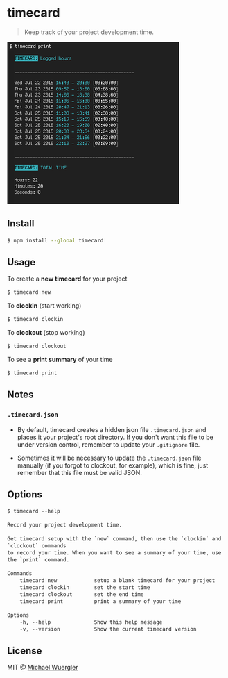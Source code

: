 # timecard
> Keep track of your project development time.

![timecard print screenshot](media/timecard-print-screenshot.png)

## Install 
```sh
$ npm install --global timecard
```

## Usage

To create a **new timecard** for your project
```sh
$ timecard new
```

To **clockin** (start working)
```sh
$ timecard clockin
```

To **clockout** (stop working)
```sh
$ timecard clockout
```

To see a **print summary** of your time
```sh
$ timecard print
```

## Notes

### `.timecard.json`

- By default, timecard creates a hidden json file `.timecard.json` and places it your project's root 
directory. If you don't want this file to be under version control, remember to update your `.gitignore` file.  

- Sometimes it will be necessary to update the `.timecard.json` file manually (if you forgot to clockout, for example), 
which is fine, just remember that this file must be valid JSON.
 
 
## Options

```
$ timecard --help
   
Record your project development time.

Get timecard setup with the `new` command, then use the `clockin` and `clockout` commands
to record your time. When you want to see a summary of your time, use the `print` command.

Commands
    timecard new            setup a blank timecard for your project
    timecard clockin        set the start time
    timecard clockout       set the end time
    timecard print          print a summary of your time

Options
    -h, --help              Show this help message
    -v, --version           Show the current timecard version     
```

## License

MIT @ [Michael Wuergler](http://numetriclabs.com)

